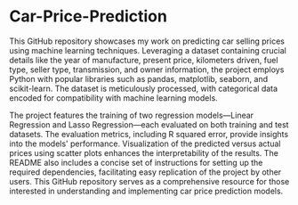 # Car-Price-Prediction
This GitHub repository showcases my work on predicting car selling prices using machine learning techniques. Leveraging a dataset containing crucial details like the year of manufacture, present price, kilometers driven, fuel type, seller type, transmission, and owner information, the project employs Python with popular libraries such as pandas, matplotlib, seaborn, and scikit-learn. The dataset is meticulously processed, with categorical data encoded for compatibility with machine learning models.

The project features the training of two regression models—Linear Regression and Lasso Regression—each evaluated on both training and test datasets. The evaluation metrics, including R squared error, provide insights into the models' performance. Visualization of the predicted versus actual prices using scatter plots enhances the interpretability of the results. The README also includes a concise set of instructions for setting up the required dependencies, facilitating easy replication of the project by other users. This GitHub repository serves as a comprehensive resource for those interested in understanding and implementing car price prediction models.

